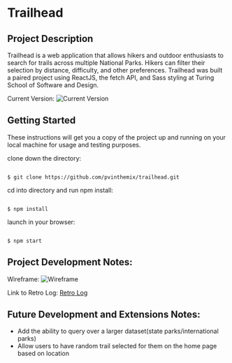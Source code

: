 # Trailhead

## Project Description

Trailhead is a web application that allows hikers and outdoor enthusiasts to search for trails across multiple National Parks. Hikers can filter their selection by distance, difficulty, and other preferences. Trailhead was built a paired project using ReactJS, the fetch API, and Sass styling at Turing School of Software and Design.

Current Version: 
![Current Version](https://github.com/pvinthemix/trailhead/blob/master/src/styles/images/currentversion.png?raw=true)

## Getting Started

These instructions will get you a copy of the project up and running on your local machine for usage and testing purposes. 

clone down the directory:
```

$ git clone https://github.com/pvinthemix/trailhead.git

```
cd into directory and run npm install:

```

$ npm install

```
launch in your browser:

```

$ npm start

```
## Project Development Notes:
Wireframe:
![Wireframe](https://i.imgur.com/uoF51ja.png "Wireframe")

Link to Retro Log:
[Retro Log](https://docs.google.com/document/d/10tLLwkXGEzdYQxx7nyWLoGhC8pbz45YpMo4natYCZk0/edit?usp=sharing)

## Future Development and Extensions Notes:
- Add the ability to query over a larger dataset(state parks/international parks)
- Allow users to have random trail selected for them on the home page based on location


